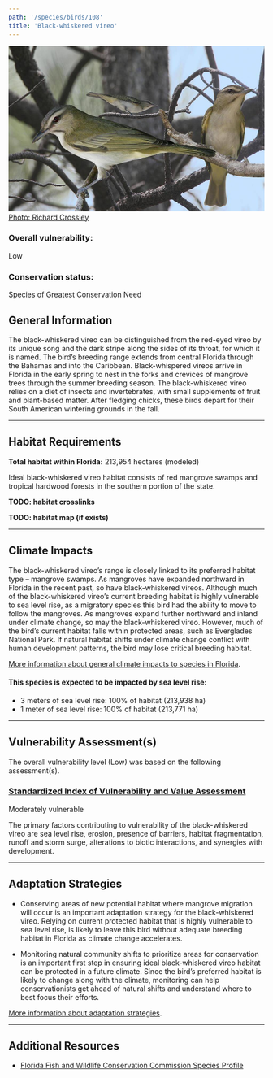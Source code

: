 ```yaml
---
path: '/species/birds/108'
title: 'Black-whiskered vireo'
---
```


<content-header icon="perching_birds" title="Black-whiskered vireo" subtitle="Vireo altiloquus"></content-header>

<div id="TopSection">

<div class="header-photo"><img src="108.jpg" alt="Photo for Black-whiskered vireo"/>
<figcaption><a href="https://commons.wikimedia.org/w/index.php?curid=26001186" target="_blank" rel="noopener noreferrer">Photo: Richard Crossley</a></figcaption></div>

<div>

### Overall vulnerability:

<div class="vulnerability vulnerability-low">Low</div>

### Conservation status:

Species of Greatest Conservation Need

</div>
</div>

## General Information

The black-whiskered vireo can be distinguished from the red-eyed vireo by its unique song and the dark stripe along the sides of its throat, for which it is named.  The bird’s breeding range extends from central Florida through the Bahamas and into the Caribbean.  Black-whispered vireos arrive in Florida in the early spring to nest in the forks and crevices of mangrove trees through the summer breeding season.  The black-whiskered vireo relies on a diet of insects and invertebrates, with small supplements of fruit and plant-based matter.  After fledging chicks, these birds depart for their South American wintering grounds in the fall.

<hr />

## Habitat Requirements

**Total habitat within Florida:** 213,954 hectares (modeled)

Ideal black-whiskered vireo habitat consists of red mangrove swamps and tropical hardwood forests in the southern portion of the state.

**TODO: habitat crosslinks**

**TODO: habitat map (if exists)**

<hr />

## Climate Impacts

The black-whiskered vireo’s range is closely linked to its preferred habitat type – mangrove swamps.  As mangroves have expanded northward in Florida in the recent past, so have black-whiskered vireos.  Although much of the black-whiskered vireo’s current breeding habitat is highly vulnerable to sea level rise, as a migratory species this bird had the ability to move to follow the mangroves.  As mangroves expand further northward and inland under climate change, so may the black-whiskered vireo.  However, much of the bird’s current habitat falls within protected areas, such as Everglades National Park.  If natural habitat shifts under climate change conflict with human development patterns, the bird may lose critical breeding habitat.

[More information about general climate impacts to species in Florida](/impacts/species).


#### This species is expected to be impacted by sea level rise:

- 3 meters of sea level rise: 100% of habitat (213,938 ha)
- 1 meter of sea level rise: 100% of habitat (213,771 ha)
    

<hr />

## Vulnerability Assessment(s)

The overall vulnerability level (Low) was based on the following assessment(s).
#### 
<div class="vulnerability-header">
<h3><a href="/impacts/vulnerability/sivva/species">Standardized Index of Vulnerability and Value Assessment</a></h3>
<div class="vulnerability vulnerability-moderate">Moderately vulnerable</div>
</div> 

The primary factors contributing to vulnerability of the black-whiskered vireo are sea level rise, erosion, presence of barriers, habitat fragmentation, runoff and storm surge, alterations to biotic interactions, and synergies with development.


<hr />

## Adaptation Strategies

- Conserving areas of new potential habitat where mangrove migration will occur is an important adaptation strategy for the black-whiskered vireo.  Relying on current protected habitat that is highly vulnerable to sea level rise, is likely to leave this bird without adequate breeding habitat in Florida as climate change accelerates.

- Monitoring natural community shifts to prioritize areas for conservation is an important first step in ensuring ideal black-whiskered vireo habitat can be protected in a future climate.  Since the bird’s preferred habitat is likely to change along with the climate, monitoring can help conservationists get ahead of natural shifts and understand where to best focus their efforts.

[More information about adaptation strategies](/strategies).

<hr />


## Additional Resources

- [Florida Fish and Wildlife Conservation Commission Species Profile](http://legacy.myfwc.com/bba/docs/bba_BWVI.pdf)
